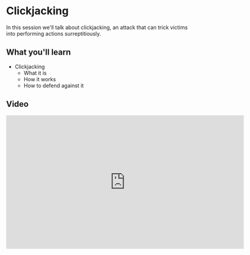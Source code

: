 Clickjacking
============

In this session we'll talk about clickjacking, an attack that can trick victims into performing actions surreptitiously.

What you'll learn
-----------------

- Clickjacking
	- What it is
	- How it works
	- How to defend against it

Video
-----

<iframe id="ytplayer" type="text/html" width="640" height="360" src="https://www.youtube-nocookie.com/embed/jcp5t8PsMsY?autoplay=0&origin=https://hacker101.com" frameborder="0"></iframe>
